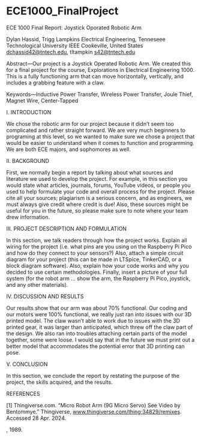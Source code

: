 # ECE1000_FinalProject
ECE 1000 Final Report: Joystick Oporated Robotic Arm

Dylan Hassid, Trigg Lampkins Electrical Engineering, Tenneseee Technological University IEEE Cookeville, United States dchassid42@tntech.edu, tltampkin s42@tntech.edu

Abstract—Our project is a Joystick Operated Robotic Arm. We created this for a final project for the course, Explorations in Electrical Engineering 1000. This is a fully functioning arm that can move horizontally, vertically, and includes a grabbing feature with a claw.

Keywords—Inductive Power Transfer, Wireless Power Transfer, Joule Thief, Magnet Wire, Center-Tapped

I. INTRODUCTION

We chose the robotic arm for our project because it didn’t seem too complicated and rather straight forward. We are very much beginners to programing at this level, so we wanted to make sure we chose a project that would be easier to understand when it comes to function and programming. We are both ECE majors, and sophomores as well.

II. BACKGROUND

First, we normally begin a report by talking about what sources and literature we used to develop the project. For example, in this section you would state what articles, journals, forums, YouTube videos, or people you used to help formulate your code and overall process for the project. Please cite all your sources; plagiarism is a serious concern, and as engineers, we must always give credit where credit is due! Also, these sources might be useful for you in the future, so please make sure to note where your team drew information.

III. PROJECT DESCRIPTION AND FORMULATION

In this section, we talk readers through how the project works. Explain all wiring for the project (i.e. what pins are you using on the Raspberry Pi Pico and how do they connect to your sensors?) Also, attach a simple circuit diagram for your project (this can be made in LTSpice, TinkerCAD, or a block diagram software). Also, explain how your code works and why you decided to use certain methodologies. Finally, insert a picture of your full system (for the robot arm ... show the arm, the Raspberry Pi Pico, joystick, and any other materials).

IV. DISCUSSION AND RESULTS

Our results show that our arm was about 70% functional. Our coding and our motors were 100% functional, we really just ran into issues with our 3D printed model. The claw wasn’t able to work due to issues with the 3D printed gear, it was larger than anticipated, which threw off the claw part of the design. We also ran into troubles attaching certain parts of the model together, some were loose. I would say that in the future we must print out a better model that accommodates the potential error that 3D printing can pose.

V. CONCLUSION

In this section, we conclude the report by restating the purpose of the project, the skills acquired, and the results.

REFERENCES

[1] Thingiverse.com. “Micro Robot Arm (9G Micro Servo) See Video by Bentommye.” Thingiverse, www.thingiverse.com/thing:34829/remixes. Accessed 28 Apr. 2024.

, 1989.
